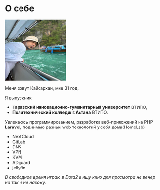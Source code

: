# О себе

<img src="/myPhoto.jpg" alt="Сериков Кайсархан" width="200" height="200">

Меня зовут Кайсархан, мне 31 год.

Я выпускник

* **Таразский инновационно-гуманитарный университет**  ВТИПО,
* **Политехнический колледж г.Астана**  ВТИПО.

Увлекаюсь программированием, разработка веб-приложений на PHP **Laravel**, поднимаю разные web технологий у себя дома(HomeLab)

* NextCloud
* GitLab
* DNS
* VPN
* KVM
* ADguard
* jellyfin

*В свободное время играю в Dota2 и ищу кино для просмотра на вечер но так и не нахожу.*

